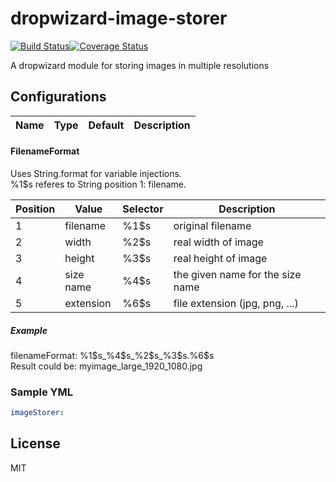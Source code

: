 # dropwizard-image-storer
[![Build Status](https://travis-ci.org/Avexis/dropwizard-image-uploader.svg?branch=master)](https://travis-ci.org/Avexis/dropwizard-image-uploader)[![Coverage Status](https://coveralls.io/repos/github/Avexis/dropwizard-image-uploader/badge.svg?branch=master)](https://coveralls.io/github/Avexis/dropwizard-image-uploader?branch=master)

A dropwizard module for storing images in multiple resolutions

## Configurations

Name | Type | Default | Description
--- | --- | --- | ---


#### FilenameFormat
Uses String.format for variable injections.<br/>
%1$s referes to String position 1: filename.

Position | Value | Selector | Description
--- | --- | --- | ---
1 | filename | %1$s | original filename
2 | width | %2$s | real width of image
3 | height | %3$s | real height of image
4 | size name | %4$s | the given name for the size name
5 | extension | %6$s | file extension (jpg, png, ...)
##### Example
filenameFormat: %1$s_%4$s_%2$s_%3$s.%6$s <br/>
Result could be: myimage_large_1920_1080.jpg


### Sample YML
```yaml
imageStorer:

```


## License
MIT
